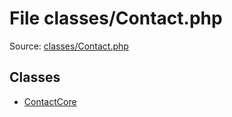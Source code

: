 File classes/Contact.php
=========

Source: [classes/Contact.php](https://github.com/PrestaShop/PrestaShop/blob/1.6.0.11/classes/Contact.php)


Classes
-------

* [ContactCore](class.ContactCore.md)

